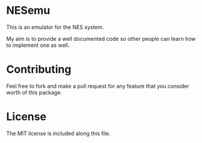 # NESemu
This is an emulator for the NES system.

My aim is to provide a well documented code so other people can learn how to implement one as well.

# Contributing
Feel free to fork and make a pull request for any feature that you consider worth of this package.

# License
The MIT license is included along this file.